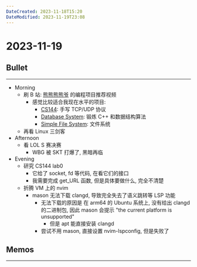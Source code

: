```yaml
---
DateCreated: 2023-11-18T15:20
DateModified: 2023-11-19T23:08
---
```

# 2023-11-19

## Bullet
---
- Morning
	- 刷 B 站: [熊熊熊熊爷](https://space.bilibili.com/182674044) 的编程项目推荐视频
		- 感觉比较适合我现在水平的项目:
			- [CS144](https://cs144.github.io/): 手写 TCP/UDP 协议
			- [Database System](https://15445.courses.cs.cmu.edu/fall2023): 锻炼 C++ 和数据结构算法
			- [Simple File System](https://www3.nd.edu/~pbui/teaching/cse.30341.fa19/project06.html): 文件系统
	- 再看 Linux 三剑客
- Afternoon
	- 看 LOL S 赛决赛
		- WBG 被 SKT 打爆了, 黑暗再临
- Evening
	- 研究 CS144 lab0
		- 它给了 socket, fd 等代码, 在看它们的接口
		- 我需要完成 get_URL 函数, 但是具体要做什么, 完全不清楚
	- 折腾 VM 上的 nvim
		- mason 无法下载 clangd, 导致完全失去了语义跳转等 LSP 功能
			- 无法下载的原因是 在 arm64 的 Ubuntu 系统上, 没有给出 clangd 的二进制包, 因此 mason 会提示 "the current platform is unsupported"
				- 但是 apt 能直接安装 clangd
			- 尝试不用 mason, 直接设置 nvim-lspconfig, 但是失败了
## Memos
---
